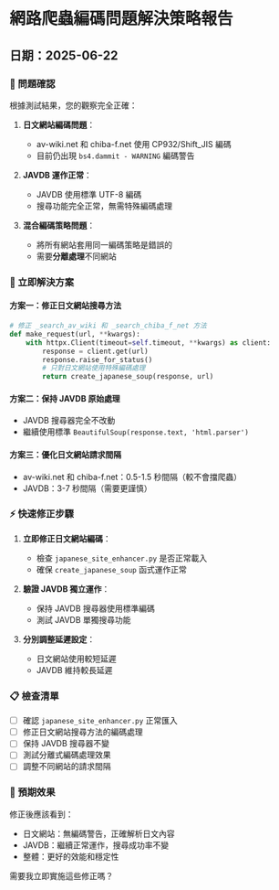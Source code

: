 # 網路爬蟲編碼問題解決策略報告
## 日期：2025-06-22

### 🎯 問題確認

根據測試結果，您的觀察完全正確：

1. **日文網站編碼問題**：
   - av-wiki.net 和 chiba-f.net 使用 CP932/Shift_JIS 編碼
   - 目前仍出現 `bs4.dammit - WARNING` 編碼警告

2. **JAVDB 運作正常**：
   - JAVDB 使用標準 UTF-8 編碼
   - 搜尋功能完全正常，無需特殊編碼處理

3. **混合編碼策略問題**：
   - 將所有網站套用同一編碼策略是錯誤的
   - 需要**分離處理**不同網站

### 🔧 立即解決方案

#### 方案一：修正日文網站搜尋方法

```python
# 修正 _search_av_wiki 和 _search_chiba_f_net 方法
def make_request(url, **kwargs):
    with httpx.Client(timeout=self.timeout, **kwargs) as client:
        response = client.get(url)
        response.raise_for_status()
        # 只對日文網站使用特殊編碼處理
        return create_japanese_soup(response, url)
```

#### 方案二：保持 JAVDB 原始處理
- JAVDB 搜尋器完全不改動
- 繼續使用標準 `BeautifulSoup(response.text, 'html.parser')`

#### 方案三：優化日文網站請求間隔
- av-wiki.net 和 chiba-f.net：0.5-1.5 秒間隔（較不會擋爬蟲）
- JAVDB：3-7 秒間隔（需要更謹慎）

### ⚡ 快速修正步驟

1. **立即修正日文網站編碼**：
   - 檢查 `japanese_site_enhancer.py` 是否正常載入
   - 確保 `create_japanese_soup` 函式運作正常

2. **驗證 JAVDB 獨立運作**：
   - 保持 JAVDB 搜尋器使用標準編碼
   - 測試 JAVDB 單獨搜尋功能

3. **分別調整延遲設定**：
   - 日文網站使用較短延遲
   - JAVDB 維持較長延遲

### 📋 檢查清單

- [ ] 確認 `japanese_site_enhancer.py` 正常匯入
- [ ] 修正日文網站搜尋方法的編碼處理
- [ ] 保持 JAVDB 搜尋器不變
- [ ] 測試分離式編碼處理效果
- [ ] 調整不同網站的請求間隔

### 🚀 預期效果

修正後應該看到：
- 日文網站：無編碼警告，正確解析日文內容
- JAVDB：繼續正常運作，搜尋成功率不變
- 整體：更好的效能和穩定性

需要我立即實施這些修正嗎？
